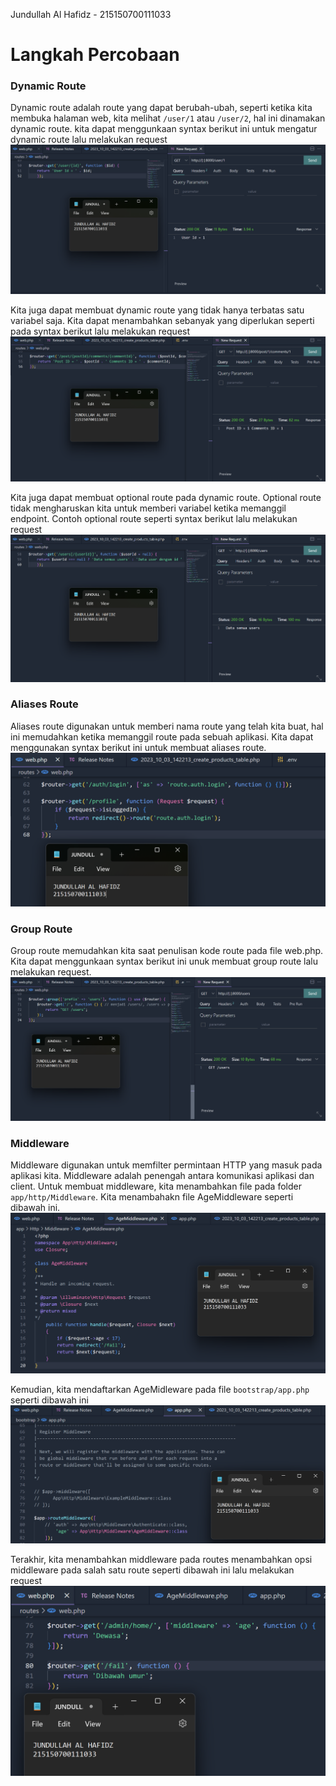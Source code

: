 Jundullah Al Hafidz - 215150700111033

# Langkah Percobaan
### Dynamic Route
Dynamic route adalah route yang dapat berubah-ubah, seperti ketika kita membuka halaman web, kita melihat `/user/1` atau `/user/2`, hal ini dinamakan dynamic route. kita dapat menggunkaan syntax berikut ini untuk mengatur dynamic route lalu melakukan request <br>
![DYNAMIC ROUTE USER/ID](screenshot/pic1.png) <br>

Kita juga dapat membuat dynamic route yang tidak hanya terbatas satu variabel saja. Kita dapat menambahkan sebanyak yang diperlukan seperti pada syntax berikut lalu melakukan request <br>
![DYNAMIC ROUTE POST/ID/COMMENTS/ID](screenshot/pic2.png) <br>

Kita juga dapat membuat optional route pada dynamic route. Optional route tidak mengharuskan kita untuk memberi variabel ketika memanggil endpoint. Contoh optional route seperti syntax berikut lalu melakukan request <br>
![DYNAMIC ROUTE OPTIONAL ROUTE](screenshot/pic3.png) <br>

### Aliases Route
Aliases route digunakan untuk memberi nama route yang telah kita buat, hal ini memudahkan ketika memanggil route pada sebuah aplikasi. Kita dapat menggunakan syntax berikut ini untuk membuat aliases route.
![ALIASES ROUTE](screenshot/pic4.png) <br>

### Group Route
Group route memudahkan kita saat penulisan kode route pada file web.php. Kita dapat menggunkaan syntax berikut ini unuk membuat group route lalu melakukan request.
![GROUP ROUTE](screenshot/pic5.png) <br>

### Middleware
Middleware digunakan untuk memfilter permintaan HTTP yang masuk pada aplikasi kita. Middleware adalah penengah antara komunikasi aplikasi dan client. Untuk membuat middleware, kita menambahkan file pada folder `app/http/Middleware`. Kita menambahakn file AgeMiddleware seperti dibawah ini.
![MEMBUAT AGEMIDDLEWARE](screenshot/pic6.png) <br>

Kemudian, kita mendaftarkan AgeMidleware pada file `bootstrap/app.php` seperti dibawah ini
![REGISTER MIDDLEWARE](screenshot/pic7.png) <br>

Terakhir, kita menambahkan middleware pada routes menambahkan opsi
middleware pada salah satu route seperti dibawah ini lalu melakukan request
![MEMBUAT AGEMIDDLEWARE](screenshot/pic8.png) <br>
